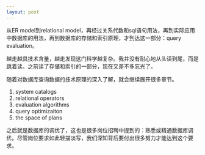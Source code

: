 ```yaml
---
layout: post
---
```


从ER model到relational model，再经过关系代数和sql语句用法，再到实际应用中数据库的用法，再到数据库的存储和索引原理，才到达这一部分：query evaluation。

越走越具技术含量，越走发现这门科学越复杂。我并没有耐心地从头读到尾，而是跳着读。之前读了存储和索引的一部分，现在又差不多忘光了。

随着对数据库查询数据的技术原理的深入了解，就会继续展开很多章节。

1. system catalogs
2. relational operators
3. evaluation algorithms
4. query optimizaiton
5. the space of plans

之后就是数据库的调优了，这也是很多岗位招聘中提到的：熟悉或精通数据库调优。尽管岗位要求如此轻描淡写，我们深知背后要付出很多努力才能达到这个要求。
